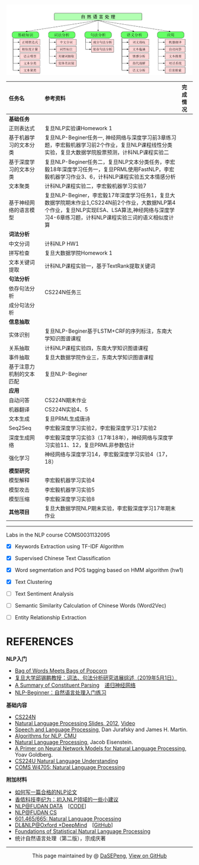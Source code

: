 ![RoadMap](NLPRoadMap.PNG)

|任务名 |参考资料 |完成情况|
| :-- | :-- | :---|
|**基础任务** | | | 
| 正则表达式 | 复旦NLP实验课Homework 1| |
| 基于机器学习的文本分类 |复旦NLP-Beginer任务一, 神经网络与深度学习前3章练习题，李宏毅机器学习前2个作业，复旦NLP课程线性分类实验，复旦大数据学院股票预测，计科NLP课程实验二 |  |
|基于深度学习的文本分类 |复旦NLP-Beginer任务二，复旦NLP文本分类任务，李宏毅18年深度学习任务一，复旦PRML使用FastNLP，李宏毅机器学习作业3、6，计科NLP课程实验五文本情感分析|  |
|文本聚类 |计科NLP课程实验二，李宏毅机器学习实验7 |  |
|基于神经网络的语言模型 |复旦NLP-Beginer，李宏毅17年深度学习任务1，复旦大数据学院期末作业1,CS224N前2个作业，大数据NLP第4个作业，复旦NLP实现ESA、LSA算法,神经网络与深度学习4-6章练习题，计科NLP课程实验三词的语义相似度计算|  |
|**词法分析** | | |
| 中文分词 | 计科NLP HW1| |
| 拼写检查 | 复旦大数据学院Homework 1| |
| 文本关键词提取 |计科NLP课程实验一，基于TextRank提取关键词 | |
|**句法分析** | | |
|依存句法分析 |CS224N任务三 | |
|成分句法分析 | | |
|**信息抽取** | | |
|实体识别 |复旦NLP-Beginer基于LSTM+CRF的序列标注，东南大学知识图谱课程 | | |
|关系抽取 |计科NLP课程实验四，东南大学知识图谱课程 |  |
|事件抽取 | 复旦大数据学院作业三，东南大学知识图谱课程|  |
|基于注意力机制的文本匹配 |复旦NLP-Beginer |  |
|**应用** | | |
|自动问答 |CS224N期末作业 |  |
|机器翻译 |CS224N实验4、5 | |
|文本生成 |复旦PRML生成唐诗 |   |
|Seq2Seq |李宏毅深度学习实验2，李宏毅深度学习17实验2 |  |
|深度生成网络 |李宏毅深度学习实验3（17年18年），神经网络与深度学习实验11、12，复旦PRML非参数估计 |   |
|强化学习|神经网络与深度学习14，李宏毅深度学习实验4（17，18） |    |
|**模型研究**| | |
|模型解释|李宏毅机器学习实验4 |    |
|模型攻击 |李宏毅机器学习实验5 | |
|模型压缩 |李宏毅深度学习实验8 | |
|**其他项目** |复旦大数据学院NLP期末实验，李宏毅深度学习17年期末作业 |   |

-------------------------------------------------

Labs in the NLP course COMS0031132095
- [x] Keywords Extraction using TF-IDF Algorithm
- [x] Supervised Chinese Text Classification
- [x] Word segmentation and POS tagging based on HMM algorithm (hw1)
- [x] Text Clustering
- [ ] Text Sentiment Analysis
- [ ] Semantic Similarity Calculation of Chinese Words (Word2Vec)
- [ ] Entity Relationship Extraction




# REFERENCES


**NLP入门**
- [Bag of Words Meets Bags of Popcorn](https://www.kaggle.com/c/word2vec-nlp-tutorial)
- [复旦大学邱锡鹏教授：词法、句法分析研究进展综述（2019年5月1日）](https://mp.weixin.qq.com/s/AP4TCnRfIccqAxDu4FlBew)
- [A Summary of Constituent Parsing](https://godweiyang.com/2018/09/26/constituent-parsing-summary/)&emsp;[递归神经网络](https://zybuluo.com/hanbingtao/note/626300)
- [NLP-Beginner：自然语言处理入门练习](https://github.com/SimpleLP/nlp-beginner)

**基础内容**
- [CS224N](http://web.stanford.edu/class/cs224n/index.html)
- [Natural Language Processing Slides, 2012](https://web.stanford.edu/~jurafsky/NLPCourseraSlides.html?utm_source=wechat_session&utm_medium=social&utm_oi=844207196790202368), [Video](https://www.bilibili.com/video/av35805262?from=search&seid=16460359899435869094)
- [Speech and Language Processing](https://web.stanford.edu/~jurafsky/slp3/), Dan Jurafsky and James H. Martin.
- [Algorithms for NLP, CMU](http://demo.clab.cs.cmu.edu/11711fa18/)
- [Natural Language Processing](https://github.com/jacobeisenstein/gt-nlp-class/blob/master/notes/eisenstein-nlp-notes.pdf), Jacob Eisenstein.
- [A Primer on Neural Network Models for Natural Language Processing](http://u.cs.biu.ac.il/~yogo/nnlp.pdf), Yoav Goldberg.
- [CS224U Natural Language Understanding](https://web.stanford.edu/class/cs224u/)
- [COMS W4705: Natural Language Processing](http://www.cs.columbia.edu/~mcollins/cs4705-spring2019/)

**附加材料**
- [如何写一篇合格的NLP论文](https://zhuanlan.zhihu.com/p/58752815)
- [香侬科技李纪为：初入NLP领域的一些小建议](https://cloud.tencent.com/developer/article/1421774)
- [NLP@FUDAN DATA](http://www.sdspeople.fudan.edu.cn/zywei/DATA130006/index.html)&emsp;[[CODE](https://github.com/Rshcaroline/FDU-Natural-Language-Processing)]
- [NLP@FUDAN CS](https://textprocessing.github.io/)
- [601.465/665: Natural Language Processing](https://www.cs.jhu.edu/~jason/465/)
- [DL&NLP@Oxford ×DeepMind](https://edu.aliyun.com/course/844?utm_content=m_44346)&emsp;[[GitHub](https://github.com/oxford-cs-deepnlp-2017/lectures)]
- [Foundations of Statistical Natural Language Processing](https://nlp.stanford.edu/fsnlp/)
- 统计自然语言处理（第二版），宗成庆著











-----------------------------------------------------------------------------------------

<div style="text-align:center;">
This page maintained by @ <a href="https://dasepeng.github.io/">DaSEPeng</a>, 	
<a href="https://github.com/DaSEPeng/Natural-Language-Processing/">View on GitHub</a>
</div>


